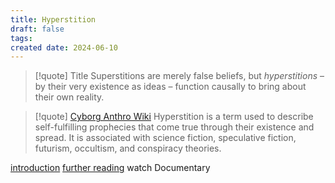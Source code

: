 ```yaml
---
title: Hyperstition
draft: false
tags: 
created date: 2024-06-10
---
```


> [!quote] Title
> Superstitions are merely false beliefs, but _hyperstitions_ – by their very existence as ideas – function causally to bring about their own reality.

> [!quote] [Cyborg Anthro Wiki](http://cyborganthropology.com/Hyperstition)
> Hyperstition is a term used to describe self-fulfilling prophecies that come true through their existence and spread. It is associated with science fiction, speculative fiction, futurism, occultism, and conspiracy theories.

[introduction](https://www.orphandriftarchive.com/articles/hyperstition-an-introduction/)
[further reading](https://www.orphandriftarchive.com/articles/hyperstition/)
watch Documentary
